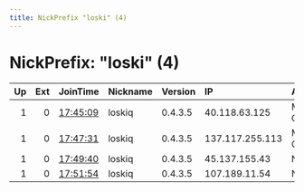 ```yaml
---
title: NickPrefix "loski" (4)
---
```


# NickPrefix: "loski" (4)

|   Up |   Ext | JoinTime                                                                                            | Nickname   | Version   | IP              | AS                    | CC   |   ORp |   Dirp | OS    | Contact               |   eFamMembers |
|-----:|------:|:----------------------------------------------------------------------------------------------------|:-----------|:----------|:----------------|:----------------------|:-----|------:|-------:|:------|:----------------------|--------------:|
|    1 |     0 | [17:45:09](https://metrics.torproject.org/rs.html#details/DF25708C670B720FF55B4921A2CBFF5961575DA0) | loskiq     | 0.4.3.5   | 40.118.63.125   | Microsoft Corporation | nl   | 27312 |  27313 | Linux | loskiq@protonmail.com |             1 |
|    1 |     0 | [17:47:31](https://metrics.torproject.org/rs.html#details/268A65B37211409BA291F32C0A3EE2C6D802C2B9) | loskiq     | 0.4.3.5   | 137.117.255.113 | Microsoft Corporation | nl   | 61766 |  61767 | Linux | loskiq@protonmail.com |             1 |
|    1 |     0 | [17:49:40](https://metrics.torproject.org/rs.html#details/D4BBA6EC43E08D6D0773906A2E4B4961A57FC334) | loskiq     | 0.4.3.5   | 45.137.155.43   | None                  | ru   | 41108 |  41109 | Linux | loskiq@protonmail.com |             1 |
|    1 |     0 | [17:51:54](https://metrics.torproject.org/rs.html#details/7113BA8AED19859E5D1EA3F967BFC35F75898226) | loskiq     | 0.4.3.5   | 107.189.11.54   | None                  | us   | 42148 |  42149 | Linux | loskiq@protonmail.com |             1 |
